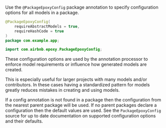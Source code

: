 
Use the `@PackageEpoxyConfig` package annotation to specify configuration options for all models in a package.

```java
@PackageEpoxyConfig(
    requireAbstractModels = true,
    requireHashCode = true
)
package com.example.app;

import com.airbnb.epoxy.PackageEpoxyConfig;
```

These configuration options are used by the annotation processor to enforce model requirements or influence how generated models are created.

This is especially useful for larger projects with many models and/or contributors. In these cases having a standardized pattern for models greatly reduces mistakes in creating and using models.

If a config annotation is not found in a package then the configuration from the nearest parent package will be used. If no parent packages declare a configuration then the default values are used. See the `PackageEpoxyConfig` source for up to date documentation on supported configuration options and their defaults.